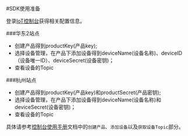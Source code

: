 #SDK使用准备

登录[IoT控制台](http://iot.console.aliyun.com)获得相关配置信息。

###华东2站点
   + 创建产品得到productKey(产品key);
   + 选择设备管理，在产品下添加设备得到deviceName(设备名称)、deviceID（设备唯一ID）、deviceSecret(设备密钥)；
   + 查看设备的Topic

###杭州站点
   + 创建产品得到productKey(产品key)和productSecret(产品密钥);
   + 选择设备管理，在产品下添加设备得到deviceName(设备名称)和deviceSecret(设备密钥)；
   + 查看设备的Topic

具体请参考[控制台使用手册](~~42714~~)文档中的`创建产品`、`添加设备`以及`获取设备Topic`部分。
